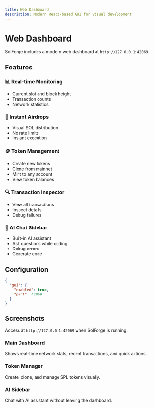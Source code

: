 ```yaml
---
title: Web Dashboard
description: Modern React-based GUI for visual development
---
```


# Web Dashboard

SolForge includes a modern web dashboard at `http://127.0.0.1:42069`.

## Features

### 📊 Real-time Monitoring
- Current slot and block height
- Transaction counts
- Network statistics

### 💸 Instant Airdrops
- Visual SOL distribution
- No rate limits
- Instant execution

### 🪙 Token Management
- Create new tokens
- Clone from mainnet
- Mint to any account
- View token balances

### 🔍 Transaction Inspector
- View all transactions
- Inspect details
- Debug failures

### 🤖 AI Chat Sidebar
- Built-in AI assistant
- Ask questions while coding
- Debug errors
- Generate code

## Configuration

```json
{
  "gui": {
    "enabled": true,
    "port": 42069
  }
}
```

## Screenshots

Access at `http://127.0.0.1:42069` when SolForge is running.

### Main Dashboard
Shows real-time network stats, recent transactions, and quick actions.

### Token Manager
Create, clone, and manage SPL tokens visually.

### AI Sidebar
Chat with AI assistant without leaving the dashboard.
